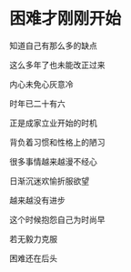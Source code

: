 # 困难才刚刚开始


知道自己有那么多的缺点

这么多年了也未能改正过来

内心未免心灰意冷

时年已二十有六

正是成家立业开始的时机

背负着习惯和性格上的陋习

很多事情越来越漫不经心

日渐沉迷欢愉折服欲望

越来越没有进步

这个时候抱怨自己为时尚早

若无毅力克服

困难还在后头